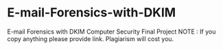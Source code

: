 # E-mail-Forensics-with-DKIM
E-mail Forensics with DKIM
Computer Security Final Project
NOTE : If you copy anything please provide link. Plagiarism will cost you. 
